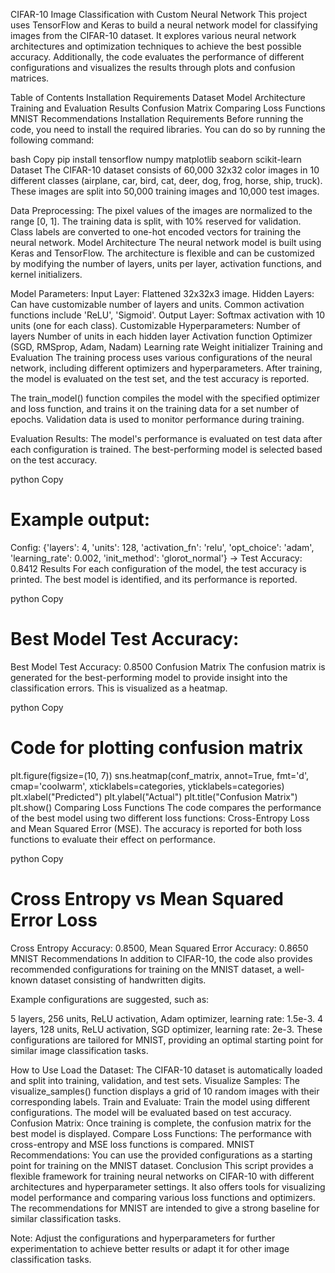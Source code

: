 CIFAR-10 Image Classification with Custom Neural Network
This project uses TensorFlow and Keras to build a neural network model for classifying images from the CIFAR-10 dataset. It explores various neural network architectures and optimization techniques to achieve the best possible accuracy. Additionally, the code evaluates the performance of different configurations and visualizes the results through plots and confusion matrices.

Table of Contents
Installation Requirements
Dataset
Model Architecture
Training and Evaluation
Results
Confusion Matrix
Comparing Loss Functions
MNIST Recommendations
Installation Requirements
Before running the code, you need to install the required libraries. You can do so by running the following command:

bash
Copy
pip install tensorflow numpy matplotlib seaborn scikit-learn
Dataset
The CIFAR-10 dataset consists of 60,000 32x32 color images in 10 different classes (airplane, car, bird, cat, deer, dog, frog, horse, ship, truck). These images are split into 50,000 training images and 10,000 test images.

Data Preprocessing:
The pixel values of the images are normalized to the range [0, 1].
The training data is split, with 10% reserved for validation.
Class labels are converted to one-hot encoded vectors for training the neural network.
Model Architecture
The neural network model is built using Keras and TensorFlow. The architecture is flexible and can be customized by modifying the number of layers, units per layer, activation functions, and kernel initializers.

Model Parameters:
Input Layer: Flattened 32x32x3 image.
Hidden Layers: Can have customizable number of layers and units. Common activation functions include 'ReLU', 'Sigmoid'.
Output Layer: Softmax activation with 10 units (one for each class).
Customizable Hyperparameters:
Number of layers
Number of units in each hidden layer
Activation function
Optimizer (SGD, RMSprop, Adam, Nadam)
Learning rate
Weight initializer
Training and Evaluation
The training process uses various configurations of the neural network, including different optimizers and hyperparameters. After training, the model is evaluated on the test set, and the test accuracy is reported.

The train_model() function compiles the model with the specified optimizer and loss function, and trains it on the training data for a set number of epochs. Validation data is used to monitor performance during training.

Evaluation Results:
The model's performance is evaluated on test data after each configuration is trained. The best-performing model is selected based on the test accuracy.

python
Copy
# Example output:
Config: {'layers': 4, 'units': 128, 'activation_fn': 'relu', 'opt_choice': 'adam', 'learning_rate': 0.002, 'init_method': 'glorot_normal'} 
-> Test Accuracy: 0.8412
Results
For each configuration of the model, the test accuracy is printed. The best model is identified, and its performance is reported.

python
Copy
# Best Model Test Accuracy:
Best Model Test Accuracy: 0.8500
Confusion Matrix
The confusion matrix is generated for the best-performing model to provide insight into the classification errors. This is visualized as a heatmap.

python
Copy
# Code for plotting confusion matrix
plt.figure(figsize=(10, 7))
sns.heatmap(conf_matrix, annot=True, fmt='d', cmap='coolwarm', xticklabels=categories, yticklabels=categories)
plt.xlabel("Predicted")
plt.ylabel("Actual")
plt.title("Confusion Matrix")
plt.show()
Comparing Loss Functions
The code compares the performance of the best model using two different loss functions: Cross-Entropy Loss and Mean Squared Error (MSE). The accuracy is reported for both loss functions to evaluate their effect on performance.

python
Copy
# Cross Entropy vs Mean Squared Error Loss
Cross Entropy Accuracy: 0.8500, Mean Squared Error Accuracy: 0.8650
MNIST Recommendations
In addition to CIFAR-10, the code also provides recommended configurations for training on the MNIST dataset, a well-known dataset consisting of handwritten digits.

Example configurations are suggested, such as:

5 layers, 256 units, ReLU activation, Adam optimizer, learning rate: 1.5e-3.
4 layers, 128 units, ReLU activation, SGD optimizer, learning rate: 2e-3.
These configurations are tailored for MNIST, providing an optimal starting point for similar image classification tasks.

How to Use
Load the Dataset: The CIFAR-10 dataset is automatically loaded and split into training, validation, and test sets.
Visualize Samples: The visualize_samples() function displays a grid of 10 random images with their corresponding labels.
Train and Evaluate: Train the model using different configurations. The model will be evaluated based on test accuracy.
Confusion Matrix: Once training is complete, the confusion matrix for the best model is displayed.
Compare Loss Functions: The performance with cross-entropy and MSE loss functions is compared.
MNIST Recommendations: You can use the provided configurations as a starting point for training on the MNIST dataset.
Conclusion
This script provides a flexible framework for training neural networks on CIFAR-10 with different architectures and hyperparameter settings. It also offers tools for visualizing model performance and comparing various loss functions and optimizers. The recommendations for MNIST are intended to give a strong baseline for similar classification tasks.

Note: Adjust the configurations and hyperparameters for further experimentation to achieve better results or adapt it for other image classification tasks.
